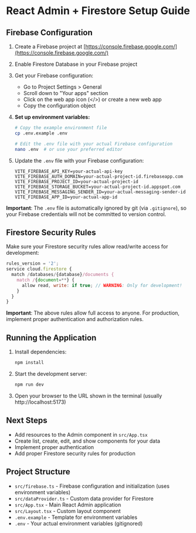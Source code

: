 # React Admin + Firestore Setup Guide

## Firebase Configuration

1. Create a Firebase project at [https://console.firebase.google.com/](https://console.firebase.google.com/)

2. Enable Firestore Database in your Firebase project

3. Get your Firebase configuration:
   - Go to Project Settings > General
   - Scroll down to "Your apps" section
   - Click on the web app icon (</>) or create a new web app
   - Copy the configuration object

4. **Set up environment variables:**
   ```bash
   # Copy the example environment file
   cp .env.example .env
   
   # Edit the .env file with your actual Firebase configuration
   nano .env  # or use your preferred editor
   ```

5. Update the `.env` file with your Firebase configuration:
   ```env
   VITE_FIREBASE_API_KEY=your-actual-api-key
   VITE_FIREBASE_AUTH_DOMAIN=your-actual-project-id.firebaseapp.com
   VITE_FIREBASE_PROJECT_ID=your-actual-project-id
   VITE_FIREBASE_STORAGE_BUCKET=your-actual-project-id.appspot.com
   VITE_FIREBASE_MESSAGING_SENDER_ID=your-actual-messaging-sender-id
   VITE_FIREBASE_APP_ID=your-actual-app-id
   ```

**Important**: The `.env` file is automatically ignored by git (via `.gitignore`), so your Firebase credentials will not be committed to version control.

## Firestore Security Rules

Make sure your Firestore security rules allow read/write access for development:

```javascript
rules_version = '2';
service cloud.firestore {
  match /databases/{database}/documents {
    match /{document=**} {
      allow read, write: if true; // WARNING: Only for development!
    }
  }
}
```

**Important**: The above rules allow full access to anyone. For production, implement proper authentication and authorization rules.

## Running the Application

1. Install dependencies:
   ```bash
   npm install
   ```

2. Start the development server:
   ```bash
   npm run dev
   ```

3. Open your browser to the URL shown in the terminal (usually http://localhost:5173)

## Next Steps

- Add resources to the Admin component in `src/App.tsx`
- Create list, create, edit, and show components for your data
- Implement proper authentication
- Add proper Firestore security rules for production

## Project Structure

- `src/firebase.ts` - Firebase configuration and initialization (uses environment variables)
- `src/dataProvider.ts` - Custom data provider for Firestore
- `src/App.tsx` - Main React Admin application
- `src/Layout.tsx` - Custom layout component
- `.env.example` - Template for environment variables
- `.env` - Your actual environment variables (gitignored)

